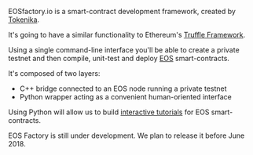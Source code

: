 EOSfactory.io is a smart-contract development framework, created by [Tokenika](https://tokenika.io).

It's going to have a similar functionality to Ethereum's [Truffle Framework](http://truffleframework.com/).

Using a single command-line interface you'll be able to create a private testnet and then compile, unit-test and deploy [EOS](https://eos.io/) smart-contracts.

It's composed of two layers:
- C++ bridge connected to an EOS node running a private testnet
- Python wrapper acting as a convenient human-oriented interface

Using Python will allow us to build [interactive tutorials](http://eosfactory.io/docs/) for EOS smart-contracts.

EOS Factory is still under development. We plan to release it before June 2018.
